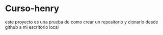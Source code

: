# Curso-henry
este proyecto es una prueba de como crear un repositorio y clonarlo desde github a mi escritorio local